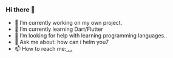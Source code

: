 ### Hi there 👋

- 🔭 I’m currently working on my own project.
- 🌱 I’m currently learning Dart/Flutter
- 🤔 I’m looking for help with learning programming languages..
- 💬 Ask me about: how can i helm you7
- 📫 How to reach me:[ ...](https://www.linkedin.com/in/andrew-rubtsou/)
